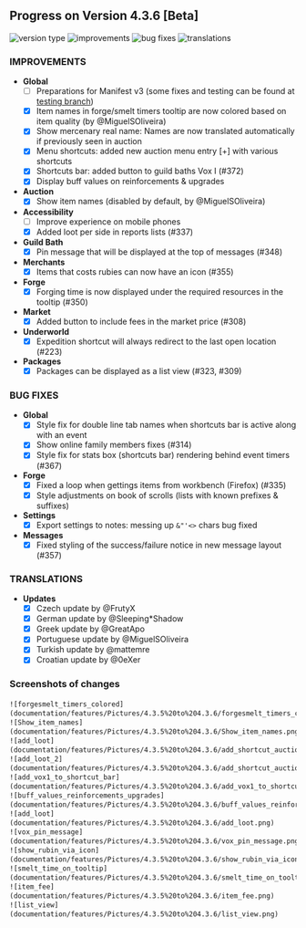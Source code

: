 ## Progress on Version 4.3.6 [Beta]

![version type](https://img.shields.io/badge/version-beta-yellow.svg?style=flat-square)
![improvements](https://img.shields.io/badge/improvements-13-green.svg?style=flat-square)
![bug fixes](https://img.shields.io/badge/bug%20fixes-6-red.svg?style=flat-square)
![translations](https://img.shields.io/badge/translations-6-blue.svg?style=flat-square)

### IMPROVEMENTS
- **Global**
	- [ ] Preparations for Manifest v3 (some fixes and testing can be found at [testing branch](https://github.com/DinoDevs/GladiatusCrazyAddon/tree/manifest-v3-testing))
	- [x] Item names in forge/smelt timers tooltip are now colored based on item quality (by @MiguelSOliveira)
	- [x] Show mercenary real name: Names are now translated automatically if previously seen in auction
	- [x] Menu shortcuts: added new auction menu entry [+] with various shortcuts
	- [x] Shortcuts bar: added button to guild baths Vox I (#372)
	- [x] Display buff values on reinforcements & upgrades
- **Auction**
	- [x] Show item names (disabled by default, by @MiguelSOliveira)
- **Accessibility**
	- [ ] Improve experience on mobile phones
	- [x] Added loot per side in reports lists (#337)
- **Guild Bath**
	- [x] Pin message that will be displayed at the top of messages (#348)
- **Merchants**
	- [x] Items that costs rubies can now have an icon (#355)
- **Forge**
	- [x] Forging time is now displayed under the required resources in the tooltip (#350)
- **Market**
	- [x] Added button to include fees in the market price (#308)
- **Underworld**
	- [x] Expedition shortcut will always redirect to the last open location (#223)
- **Packages**
	- [x] Packages can be displayed as a list view (#323, #309)

### BUG FIXES
- **Global**
	- [x] Style fix for double line tab names when shortcuts bar is active along with an event
	- [x] Show online family members fixes (#314)
	- [x] Style fix for stats box (shortcuts bar) rendering behind event timers (#367)
- **Forge**
	- [x] Fixed a loop when gettings items from workbench (Firefox) (#335)
	- [x] Style adjustments on book of scrolls (lists with known prefixes & suffixes)
- **Settings**
	- [x] Export settings to notes: messing up `&"'<>` chars bug fixed
- **Messages**
	- [x] Fixed styling of the success/failure notice in new message layout (#357)

### TRANSLATIONS
-  **Updates**
	- [x] Czech update by @FrutyX
	- [x] German update by @Sleeping*Shadow
	- [x] Greek update by @GreatApo
	- [x] Portuguese update by @MiguelSOliveira
	- [x] Turkish update by @mattemre
	- [x] Croatian update by @0eXer

### Screenshots of changes
	![forgesmelt_timers_colored](documentation/features/Pictures/4.3.5%20to%204.3.6/forgesmelt_timers_colored.png)
	![Show_item_names](documentation/features/Pictures/4.3.5%20to%204.3.6/Show_item_names.png)
	![add_loot](documentation/features/Pictures/4.3.5%20to%204.3.6/add_shortcut_auction.png) ![add_loot_2](documentation/features/Pictures/4.3.5%20to%204.3.6/add_shortcut_auction_2.png)
	![add_vox1_to_shortcut_bar](documentation/features/Pictures/4.3.5%20to%204.3.6/add_vox1_to_shortcut_bar.png)
	![buff_values_reinforcements_upgrades](documentation/features/Pictures/4.3.5%20to%204.3.6/buff_values_reinforcements_upgrades.png)
	![add_loot](documentation/features/Pictures/4.3.5%20to%204.3.6/add_loot.png)
	![vox_pin_message](documentation/features/Pictures/4.3.5%20to%204.3.6/vox_pin_message.png)
	![show_rubin_via_icon](documentation/features/Pictures/4.3.5%20to%204.3.6/show_rubin_via_icon.png)
	![smelt_time_on_tooltip](documentation/features/Pictures/4.3.5%20to%204.3.6/smelt_time_on_tooltip.png)
	![item_fee](documentation/features/Pictures/4.3.5%20to%204.3.6/item_fee.png)
	![list_view](documentation/features/Pictures/4.3.5%20to%204.3.6/list_view.png)
